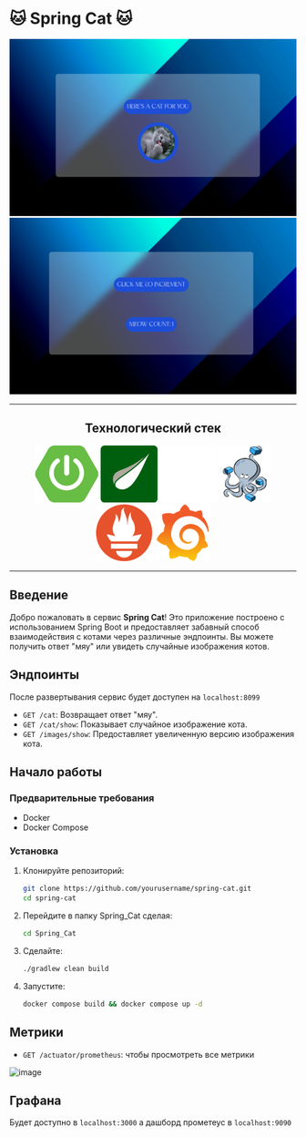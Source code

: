 <h1 align=cente">
 🐱  Spring Cat 🐱 
</h1> 

![image](assets/image.png)
![image](assets/meow.png)

---

<h2 align=center>
 Технологический стек
</h2> 

<div align=center >
<img src="assets/springboot.png" height="100">
<img src="assets/thymeleaf.png" height="100">
<img src="assets/docker.png" height="100" width="100">
<img src="assets/docker-comp.png" height="100">
<img src="assets/Prometheus.png" height="100">
<img src="assets/Grafana.png" height="100">

</div>

---

## Введение

Добро пожаловать в сервис **Spring Cat**! Это приложение построено с использованием Spring Boot и предоставляет забавный способ взаимодействия с котами через различные эндпоинты. Вы можете получить ответ "мяу" или увидеть случайные изображения котов.

## Эндпоинты

После развертывания сервис будет доступен на `localhost:8099`

- `GET /cat`: Возвращает ответ "мяу".
- `GET /cat/show`: Показывает случайное изображение кота.
- `GET /images/show`: Предоставляет увеличенную версию изображения кота.

## Начало работы

### Предварительные требования

- Docker
- Docker Compose

### Установка

1. Клонируйте репозиторий:
   ```bash
   git clone https://github.com/yourusername/spring-cat.git
   cd spring-cat
   ```
   
2. Перейдите в папку Spring_Cat сделая:
   ```Bash
   cd Spring_Cat
   ```
   
3. Сделайте:
   ```Bash
   ./gradlew clean build
   ```

4. Запустите:
      ```Bash
   docker compose build && docker compose up -d
   ```
   
## Метрики

-  `GET /actuator/prometheus`: чтобы просмотреть все метрики

![image](assets/metric.png)

## Графана 

Будет доступно в `localhost:3000` а дашборд прометеус в `localhost:9090`
